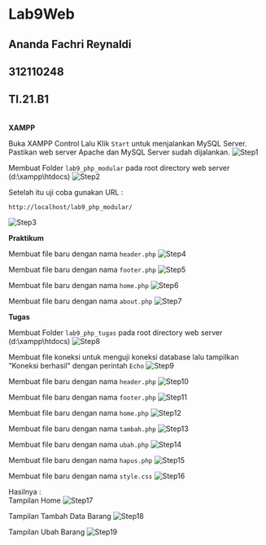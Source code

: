 # Lab9Web
## Ananda Fachri Reynaldi
## 312110248
## TI.21.B1
<br>
<b>XAMPP</b>

Buka XAMPP Control Lalu Klik `Start` untuk menjalankan MySQL Server. Pastikan web server Apache dan MySQL Server sudah dijalankan.
![Step1](SS/SS1.png)<br>

Membuat Folder `lab9_php_modular` pada root directory web server (d:\xampp\htdocs)
![Step2](SS/SS2.png)<br>

Setelah itu uji coba gunakan URL :
```
http://localhost/lab9_php_modular/
```
![Step3](SS/SS3.png)<br>

<b>Praktikum</b>

Membuat file baru dengan nama `header.php`
![Step4](SS/SS4.png)<br>

Membuat file baru dengan nama `footer.php`
![Step5](SS/SS5.png)<br>

Membuat file baru dengan nama `home.php`
![Step6](SS/SS6.png)<br>

Membuat file baru dengan nama `about.php`
![Step7](SS/SS7.png)<br>

<b>Tugas</b>

Membuat Folder `lab9_php_tugas` pada root directory web server (d:\xampp\htdocs)
![Step8](SS/SS8.png)<br>

Membuat file koneksi untuk menguji koneksi database lalu tampilkan "Koneksi berhasil" dengan perintah `Echo`
![Step9](SS/SS9.png)<br>

Membuat file baru dengan nama `header.php`
![Step10](SS/SS10.png)<br>

Membuat file baru dengan nama `footer.php`
![Step11](SS/SS11.png)<br>

Membuat file baru dengan nama `home.php`
![Step12](SS/SS12.png)<br>

Membuat file baru dengan nama `tambah.php`
![Step13](SS/SS13.png)<br>

Membuat file baru dengan nama `ubah.php`
![Step14](SS/SS14.png)<br>

Membuat file baru dengan nama `hapus.php`
![Step15](SS/SS15.png)<br>

Membuat file baru dengan nama `style.css`
![Step16](SS/SS16.png)<br>

Hasilnya :<br>
Tampilan Home
![Step17](SS/SS17.png)<br>

Tampilan Tambah Data Barang
![Step18](SS/SS18.png)<br>

Tampilan Ubah Barang
![Step19](SS/SS19.png)<br>